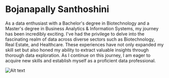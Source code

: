 # Bojanapally Santhoshini

As a data enthusiast with a Bachelor's degree in Biotechnology and a Master's degree in Business Analytics & Information Systems, my journey has been incredibly exciting. I've had the privilege to delve into the fascinating realm of data across diverse sectors such as Biotechnology, Real Estate, and Healthcare. These experiences have not only expanded my skill set but also honed my ability to extract valuable insights through thorough data exploration. As I continue on this journey, I am eager to acquire new skills and establish myself as a proficient data professional.

![Alt text]("C:\Users\Admin\TEAM-CHAMPION\Bojanapally_Santhoshini.png")